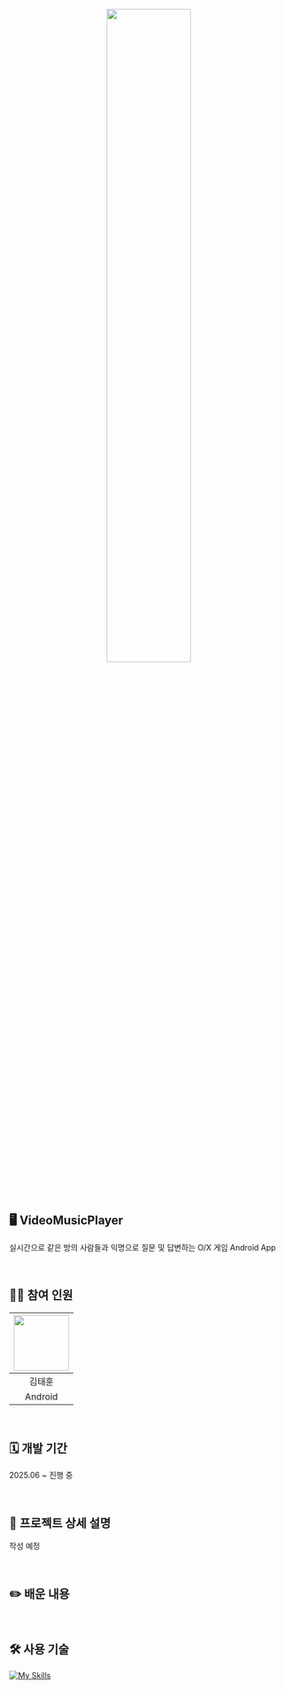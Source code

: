 <p align="center">
  <img src="https://github.com/user-attachments/assets/d1bebc40-25be-4332-8294-cddf0783b9b9" width="55%">
</p>

## 🖥️ VideoMusicPlayer
실시간으로 같은 방의 사람들과 익명으로 질문 및 답변하는 O/X 게임 Android App

<br>

## 🧑‍💻 참여 인원
|  <img src="https://github.com/user-attachments/assets/9bbe9e79-04b6-44b1-a68c-eae5a049c2ad" width="100" height="100">  |
|:---:|
| 김태훈 |
| Android|

<br>

## 🗓️ 개발 기간
2025.06 ~ 진행 중

<br>

## 📁 프로젝트 상세 설명
작성 예정

<br>

## ✏️ 배운 내용

<br>

## 🛠️ 사용 기술
[![My Skills](https://skillicons.dev/icons?i=androidstudio,kotlin)](https://skillicons.dev)

